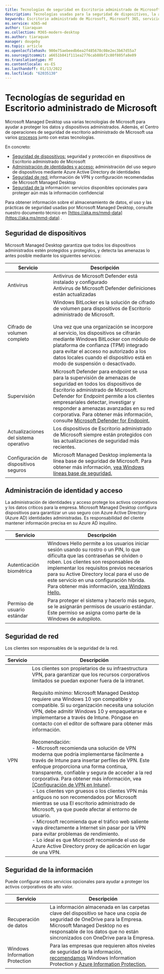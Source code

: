 ```yaml
---
title: Tecnologías de seguridad en Escritorio administrado de Microsoft
description: Tecnologías usadas para la seguridad de dispositivos, la administración de identidades y acceso, la seguridad de red y la seguridad de la información
keywords: Escritorio administrado de Microsoft, Microsoft 365, servicio, documentación
ms.service: m365-md
author: tiaraquan
ms.collection: M365-modern-desktop
ms.author: tiaraquan
manager: dougeby
ms.topic: article
ms.openlocfilehash: 900e75aebeedb6ea2f485678c08e2ec3b67d55a7
ms.sourcegitcommit: a6651b841f111ea2776cab88bf2c80f805fa8e09
ms.translationtype: MT
ms.contentlocale: es-ES
ms.lasthandoff: 01/13/2022
ms.locfileid: "62035130"
---
```

# <a name="security-technologies-in-microsoft-managed-desktop"></a>Tecnologías de seguridad en Escritorio administrado de Microsoft

<!--Security, also Onboarding doc: data handling/store, privileged account access -->

Microsoft Managed Desktop usa varias tecnologías de Microsoft para ayudar a proteger los datos y dispositivos administrados. Además, el Centro de operaciones de seguridad de escritorio administrado de Microsoft usa varios [procesos](security-operations.md) junto con estas tecnologías.

En concreto:

- [Seguridad de dispositivos:](#device-security) seguridad y protección en dispositivos de Escritorio administrado de Microsoft
- [Administración de identidades y acceso:](#identity-and-access-management) administración del uso seguro de dispositivos mediante Azure Active Directory de identidades
- [Seguridad de red:](#network-security) información de VPN y configuración recomendadas de Microsoft Managed Desktop
- [Seguridad de la](#information-security) información: servicios disponibles opcionales para proteger aún más la información confidencial

Para obtener información sobre el almacenamiento de datos, el uso y las prácticas de seguridad usadas por Microsoft Managed Desktop, consulte nuestro documento técnico en [https://aka.ms/mmd-data](https://aka.ms/mmd-data) .


## <a name="device-security"></a>Seguridad de dispositivos

Microsoft Managed Desktop garantiza que todos los dispositivos administrados estén protegidos y protegidos, y detecta las amenazas lo antes posible mediante los siguientes servicios:

Servicio | Descripción
--- | ---
Antivirus | Antivirus de Microsoft Defender está instalado y configurado<br>Antivirus de Microsoft Defender definiciones están actualizadas
Cifrado de volumen completo | Windows BitLocker es la solución de cifrado de volumen para dispositivos de Escritorio administrado de Microsoft.<br><br>Una vez que una organización se incorpore al servicio, los dispositivos se cifrarán mediante Windows BitLocker con módulo de plataforma de confianza (TPM) integrado para evitar el acceso no autorizado a los datos locales cuando el dispositivo está en modo de suspensión o desactivado.
Supervisión | Microsoft Defender para endpoint se usa para la supervisión de amenazas de seguridad en todos los dispositivos de Escritorio administrado de Microsoft. Defender for Endpoint permite a los clientes empresariales detectar, investigar y responder a amenazas avanzadas en su red corporativa. Para obtener más información, consulte [Microsoft Defender for Endpoint.](/windows/threat-protection/windows-defender-atp/windows-defender-advanced-threat-protection)
Actualizaciones del sistema operativo | Los dispositivos de Escritorio administrado de Microsoft siempre están protegidos con las actualizaciones de seguridad más recientes.
Configuración de dispositivos seguros | Microsoft Managed Desktop implementa la línea base de seguridad de Microsoft. Para obtener más información, [vea Windows líneas base de seguridad.](/windows/security/threat-protection/windows-security-baselines)



## <a name="identity-and-access-management"></a>Administración de identidad y acceso

La administración de identidades y acceso protege los activos corporativos y los datos críticos para la empresa. Microsoft Managed Desktop configura dispositivos para garantizar un uso seguro con Azure Active Directory (Azure AD) identidades administradas. Es responsabilidad del cliente mantener información precisa en su Azure AD inquilino.

Servicio | Descripción
--- | ---
Autenticación biométrica | Windows Hello permite a los usuarios iniciar sesión usando su rostro o un PIN, lo que dificulta que las contraseñas se olviden o roben. Los clientes son responsables de implementar los requisitos previos necesarios para su Active Directory local para el uso de este servicio en una configuración híbrida. Para obtener más información, [vea Windows Hello.](/windows-hardware/design/device-experiences/windows-hello) 
Permiso de usuario estándar | Para proteger el sistema y hacerlo más seguro, se le asignarán permisos de usuario estándar. Este permiso se asigna como parte de la Windows de autopiloto.



## <a name="network-security"></a>Seguridad de red

Los clientes son responsables de la seguridad de la red. 

Servicio | Descripción
--- | ---
VPN | Los clientes son propietarios de su infraestructura VPN, para garantizar que los recursos corporativos limitados se puedan exponer fuera de la intranet.<br><br>Requisito mínimo: Microsoft Managed Desktop requiere una Windows 10 vpn compatible y compatible. Si su organización necesita una solución VPN, debe admitir Windows 10 y empaquetarse e implementarse a través de Intune. Póngase en contacto con el editor de software para obtener más información.<br><br>Recomendación:<br>- Microsoft recomienda una solución de VPN moderna que podría implementarse fácilmente a través de Intune para insertar perfiles de VPN. Este enfoque proporciona una forma continua, transparente, confiable y segura de acceder a la red corporativa. Para obtener más información, vea [[Configuración de VPN en Intune]](/intune/vpn-settings-configure).<br>- Los clientes vpn gruesos o los clientes VPN más antiguos no son recomendados por Microsoft mientras se usa El escritorio administrado de Microsoft, ya que puede afectar al entorno de usuario.<br>- Microsoft recomienda que el tráfico web saliente vaya directamente a Internet sin pasar por la VPN para evitar problemas de rendimiento.<br>- Lo ideal es que Microsoft recomiende el uso de Azure Active Directory proxy de aplicación en lugar de una VPN.


## <a name="information-security"></a>Seguridad de la información

Puede configurar estos servicios opcionales para ayudar a proteger los activos corporativos de alto valor. 

Servicio | Descripción
--- | ---
Recuperación de datos  | La información almacenada en las carpetas clave del dispositivo se hace una copia de seguridad de OneDrive para la Empresa. Microsoft Managed Desktop no es responsable de los datos que no están sincronizados con OneDrive para la Empresa.
Windows Information Protection | Para las empresas que requieren altos niveles de seguridad de la información, [recomendamos](/windows/threat-protection/windows-information-protection/protect-enterprise-data-using-wip) Windows Information Protection y [Azure Information Protection.](https://www.microsoft.com/cloud-platform/azure-information-protection)
